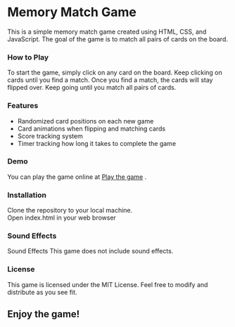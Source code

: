 <h1>Memory Match Game</h1>
This is a simple memory match game created using HTML, CSS, and JavaScript. The goal of the game is to match all pairs of cards on the board.

<h3>How to Play</h3>
To start the game, simply click on any card on the board. Keep clicking on cards until you find a match. Once you find a match, the cards will stay flipped over. Keep going until you match all pairs of cards.

<h3>Features</h3>
<ul>
  <li>Randomized card positions on each new game</li>
  <li>Card animations when flipping and matching cards</li>
  <li>Score tracking system</li>
  <li>Timer tracking how long it takes to complete the game</li>
</ul>

<h3>Demo</h3>

You can play the game online at <a href="https://memory-match-game-praneeth.netlify.app/" target="_blank">Play the game</a>
.

<h3>Installation</h3>
Clone the repository to your local machine.<br />
Open index.html in your web browser

<h3>Sound Effects</h3>
Sound Effects
This game does not include sound effects.

<h3>License</h3>

This game is licensed under the MIT License. Feel free to modify and distribute as you see fit.

<h2>Enjoy the game!</h2>
